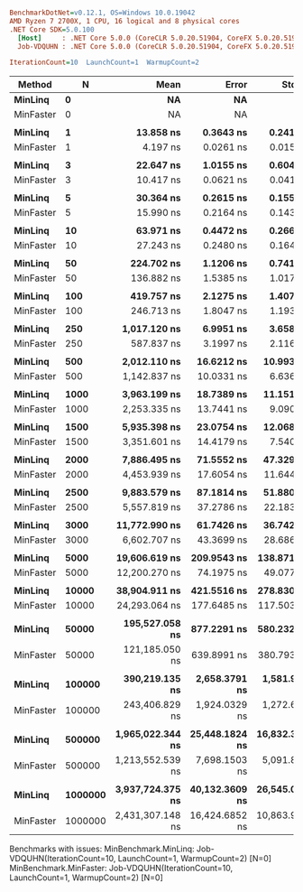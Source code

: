 ``` ini

BenchmarkDotNet=v0.12.1, OS=Windows 10.0.19042
AMD Ryzen 7 2700X, 1 CPU, 16 logical and 8 physical cores
.NET Core SDK=5.0.100
  [Host]     : .NET Core 5.0.0 (CoreCLR 5.0.20.51904, CoreFX 5.0.20.51904), X64 RyuJIT
  Job-VDQUHN : .NET Core 5.0.0 (CoreCLR 5.0.20.51904, CoreFX 5.0.20.51904), X64 RyuJIT

IterationCount=10  LaunchCount=1  WarmupCount=2  

```
|    Method |       N |             Mean |          Error |         StdDev | Ratio | RatioSD |
|---------- |-------- |-----------------:|---------------:|---------------:|------:|--------:|
|   **MinLinq** |       **0** |               **NA** |             **NA** |             **NA** |     **?** |       **?** |
| MinFaster |       0 |               NA |             NA |             NA |     ? |       ? |
|           |         |                  |                |                |       |         |
|   **MinLinq** |       **1** |        **13.858 ns** |      **0.3643 ns** |      **0.2410 ns** |  **1.00** |    **0.00** |
| MinFaster |       1 |         4.197 ns |      0.0261 ns |      0.0156 ns |  0.30 |    0.01 |
|           |         |                  |                |                |       |         |
|   **MinLinq** |       **3** |        **22.647 ns** |      **1.0155 ns** |      **0.6043 ns** |  **1.00** |    **0.00** |
| MinFaster |       3 |        10.417 ns |      0.0621 ns |      0.0411 ns |  0.46 |    0.01 |
|           |         |                  |                |                |       |         |
|   **MinLinq** |       **5** |        **30.364 ns** |      **0.2615 ns** |      **0.1556 ns** |  **1.00** |    **0.00** |
| MinFaster |       5 |        15.990 ns |      0.2164 ns |      0.1431 ns |  0.53 |    0.01 |
|           |         |                  |                |                |       |         |
|   **MinLinq** |      **10** |        **63.971 ns** |      **0.4472 ns** |      **0.2661 ns** |  **1.00** |    **0.00** |
| MinFaster |      10 |        27.243 ns |      0.2480 ns |      0.1640 ns |  0.43 |    0.00 |
|           |         |                  |                |                |       |         |
|   **MinLinq** |      **50** |       **224.702 ns** |      **1.1206 ns** |      **0.7412 ns** |  **1.00** |    **0.00** |
| MinFaster |      50 |       136.882 ns |      1.5385 ns |      1.0176 ns |  0.61 |    0.01 |
|           |         |                  |                |                |       |         |
|   **MinLinq** |     **100** |       **419.757 ns** |      **2.1275 ns** |      **1.4072 ns** |  **1.00** |    **0.00** |
| MinFaster |     100 |       246.713 ns |      1.8047 ns |      1.1937 ns |  0.59 |    0.00 |
|           |         |                  |                |                |       |         |
|   **MinLinq** |     **250** |     **1,017.120 ns** |      **6.9951 ns** |      **3.6586 ns** |  **1.00** |    **0.00** |
| MinFaster |     250 |       587.837 ns |      3.1997 ns |      2.1164 ns |  0.58 |    0.00 |
|           |         |                  |                |                |       |         |
|   **MinLinq** |     **500** |     **2,012.110 ns** |     **16.6212 ns** |     **10.9939 ns** |  **1.00** |    **0.00** |
| MinFaster |     500 |     1,142.837 ns |     10.0331 ns |      6.6363 ns |  0.57 |    0.00 |
|           |         |                  |                |                |       |         |
|   **MinLinq** |    **1000** |     **3,963.199 ns** |     **18.7389 ns** |     **11.1512 ns** |  **1.00** |    **0.00** |
| MinFaster |    1000 |     2,253.335 ns |     13.7441 ns |      9.0909 ns |  0.57 |    0.00 |
|           |         |                  |                |                |       |         |
|   **MinLinq** |    **1500** |     **5,935.398 ns** |     **23.0754 ns** |     **12.0689 ns** |  **1.00** |    **0.00** |
| MinFaster |    1500 |     3,351.601 ns |     14.4179 ns |      7.5408 ns |  0.56 |    0.00 |
|           |         |                  |                |                |       |         |
|   **MinLinq** |    **2000** |     **7,886.495 ns** |     **71.5552 ns** |     **47.3294 ns** |  **1.00** |    **0.00** |
| MinFaster |    2000 |     4,453.939 ns |     17.6054 ns |     11.6449 ns |  0.56 |    0.00 |
|           |         |                  |                |                |       |         |
|   **MinLinq** |    **2500** |     **9,883.579 ns** |     **87.1814 ns** |     **51.8802 ns** |  **1.00** |    **0.00** |
| MinFaster |    2500 |     5,557.819 ns |     37.2786 ns |     22.1839 ns |  0.56 |    0.00 |
|           |         |                  |                |                |       |         |
|   **MinLinq** |    **3000** |    **11,772.990 ns** |     **61.7426 ns** |     **36.7420 ns** |  **1.00** |    **0.00** |
| MinFaster |    3000 |     6,602.707 ns |     43.3699 ns |     28.6865 ns |  0.56 |    0.00 |
|           |         |                  |                |                |       |         |
|   **MinLinq** |    **5000** |    **19,606.619 ns** |    **209.9543 ns** |    **138.8718 ns** |  **1.00** |    **0.00** |
| MinFaster |    5000 |    12,200.270 ns |     74.1975 ns |     49.0771 ns |  0.62 |    0.00 |
|           |         |                  |                |                |       |         |
|   **MinLinq** |   **10000** |    **38,904.911 ns** |    **421.5516 ns** |    **278.8303 ns** |  **1.00** |    **0.00** |
| MinFaster |   10000 |    24,293.064 ns |    177.6485 ns |    117.5035 ns |  0.62 |    0.01 |
|           |         |                  |                |                |       |         |
|   **MinLinq** |   **50000** |   **195,527.058 ns** |    **877.2291 ns** |    **580.2327 ns** |  **1.00** |    **0.00** |
| MinFaster |   50000 |   121,185.050 ns |    639.8991 ns |    380.7937 ns |  0.62 |    0.00 |
|           |         |                  |                |                |       |         |
|   **MinLinq** |  **100000** |   **390,219.135 ns** |  **2,658.3791 ns** |  **1,581.9587 ns** |  **1.00** |    **0.00** |
| MinFaster |  100000 |   243,406.829 ns |  1,924.0329 ns |  1,272.6286 ns |  0.62 |    0.00 |
|           |         |                  |                |                |       |         |
|   **MinLinq** |  **500000** | **1,965,022.344 ns** | **25,448.1824 ns** | **16,832.3970 ns** |  **1.00** |    **0.00** |
| MinFaster |  500000 | 1,213,552.539 ns |  7,698.1503 ns |  5,091.8498 ns |  0.62 |    0.01 |
|           |         |                  |                |                |       |         |
|   **MinLinq** | **1000000** | **3,937,724.375 ns** | **40,132.3609 ns** | **26,545.0719 ns** |  **1.00** |    **0.00** |
| MinFaster | 1000000 | 2,431,307.148 ns | 16,424.6852 ns | 10,863.9123 ns |  0.62 |    0.00 |

Benchmarks with issues:
  MinBenchmark.MinLinq: Job-VDQUHN(IterationCount=10, LaunchCount=1, WarmupCount=2) [N=0]
  MinBenchmark.MinFaster: Job-VDQUHN(IterationCount=10, LaunchCount=1, WarmupCount=2) [N=0]

